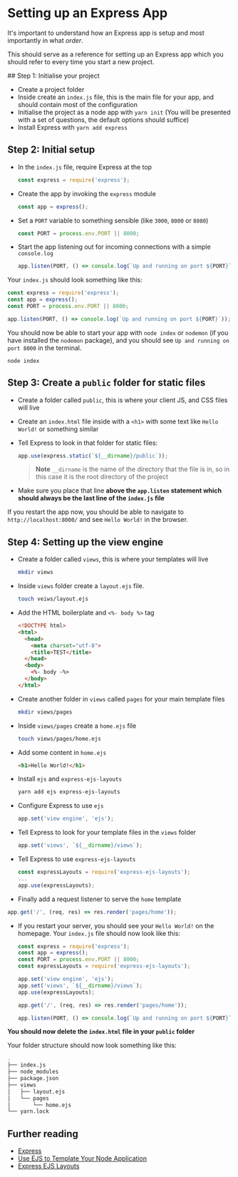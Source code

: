 # Setting up an Express App

It's important to understand how an Express app is setup and most importantly in what _order_.

This should serve as a reference for setting up an Express app which you should refer to every time you start a new project.

## Step 1: Initialise your project

- Create a project folder
- Inside create an `index.js` file, this is the main file for your app, and should contain most of the configuration
- Initialise the project as a node app with `yarn init` (You will be presented with a set of questions, the default options should suffice)
- Install Express with `yarn add express`

## Step 2: Initial setup

- In the `index.js` file, require Express at the top
  ```js
  const express = require('express');
  ```
- Create the app by invoking the `express` module
  ```js
  const app = express();
  ```
- Set a `PORT` variable to something sensible (like `3000`, `8000` or `8080`)
  ```js
  const PORT = process.env.PORT || 8000;
  ```
- Start the app listening out for incoming connections with a simple `console.log`
  ```js
  app.listen(PORT, () => console.log(`Up and running on port ${PORT}`));
  ```

Your `index.js` should look something like this:

```js
const express = require('express');
const app = express();
const PORT = process.env.PORT || 8000;

app.listen(PORT, () => console.log(`Up and running on port ${PORT}`));
```

You should now be able to start your app with `node index` or `nodemon` (if you have installed the `nodemon` package), and you should see `Up and running on port 8000` in the terminal.

```
node index
```

## Step 3: Create a `public` folder for static files

- Create a folder called `public`, this is where your client JS, and CSS files will live
- Create an `index.html` file inside with a `<h1>` with some text like `Hello World!` or something similar
- Tell Express to look in that folder for static files:
  ```js
  app.use(express.static(`${__dirname}/public`));
  ```

  >**Note** `__dirname` is the name of the directory that the file is in, so in this case it is the root directory of the project

- Make sure you place that line **above the `app.listen` statement which should always be the last line of the `index.js` file**

If you restart the app now, you should be able to navigate to `http://localhost:8000/` and see `Hello World!` in the browser.

## Step 4: Setting up the view engine

- Create a folder called `views`, this is where your templates will live
  ```sh
  mkdir views
  ```
- Inside `views` folder create a `layout.ejs` file.
  ```sh
  touch veiws/layout.ejs
  ```
- Add the HTML boilerplate and `<%- body %>` tag
  ```html
  <!DOCTYPE html>
  <html>
    <head>
      <meta charset="utf-8">
      <title>TEST</title>
    </head>
    <body>
      <%- body -%>
    </body>
  </html>
  ```
- Create another folder in `views` called `pages` for your main template files
  ```sh
  mkdir views/pages
  ```
- Inside `views/pages` create a `home.ejs` file
  ```sh
  touch views/pages/home.ejs
  ```
- Add some content in `home.ejs`
  ```html
  <h1>Hello World!</h1>
  ```
- Install `ejs` and `express-ejs-layouts`
  ```sh
  yarn add ejs express-ejs-layouts
  ```
- Configure Express to use `ejs`
  ```js
  app.set('view engine', 'ejs');
  ```
- Tell Express to look for your template files in the `views` folder
  ```js
  app.set('views', `${__dirname}/views`);
  ```
- Tell Express to use `express-ejs-layouts`
  ```js
  const expressLayouts = require('express-ejs-layouts');
  ...
  app.use(expressLayouts);
  ```
- Finally add a request listener to serve the `home` template
```js
app.get('/', (req, res) => res.render('pages/home'));
```
- If you restart your server, you should see your `Hello World!` on the homepage. Your `index.js` file should now look like this:
  ```js
  const express = require('express');
  const app = express();
  const PORT = process.env.PORT || 8000;
  const expressLayouts = require('express-ejs-layouts');

  app.set('view engine', 'ejs');
  app.set('views', `${__dirname}/views`);
  app.use(expressLayouts);

  app.get('/', (req, res) => res.render('pages/home'));

  app.listen(PORT, () => console.log(`Up and running on port ${PORT}`));
  ```

**You should now delete the `index.html` file in your `public` folder**

Your folder structure should now look something like this:
  ```sh
  .
  ├── index.js
  ├── node_modules
  ├── package.json
  ├── views
  │   ├── layout.ejs
  │   └── pages
  │       └── home.ejs
  └── yarn.lock
  ```

## Further reading

- [Express](https://expressjs.com/)
- [Use EJS to Template Your Node Application](https://scotch.io/tutorials/use-ejs-to-template-your-node-application)
- [Express EJS Layouts](https://github.com/Soarez/express-ejs-layouts)
